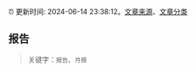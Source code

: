 :alarm_clock: 更新时间: 2024-06-14 23:38:12。[文章来源](/README.md)、[文章分类](/TAGS.md)

## 报告


> 关键字：`报告`、`月报`



